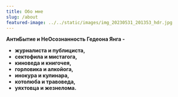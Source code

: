 ```yaml
---
title: Обо мне
slug: /about
featured-image: ../../static/images/img_20230531_201353_hdr.jpg
---
```

**АнтиБытие и НеОсознанность Гедеона
Янга -**

- **журналиста и публициста,**
- **сектофила и мистагога,**
- **киноведа и книгочея,**
- **горловика и алкойога,**
- **инокура и кулинара,**
- **котолюба и травоведа,**
- **уяхтовца и жезнелома.**




